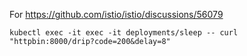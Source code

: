 

For https://github.com/istio/istio/discussions/56079

```
kubectl exec -it exec -it deployments/sleep -- curl "httpbin:8000/drip?code=200&delay=8"
```